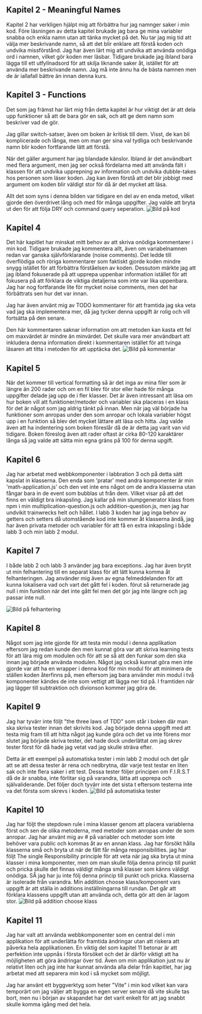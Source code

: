 
## Kapitel 2 - Meaningful Names
Kapitel 2 har verkligen hjälpt mig att förbättra hur jag namnger saker i min kod. Före läsningen av detta kapitel brukade jag bara ge mina variabler snabba och enkla namn utan att tänka mycket på det. Nu tar jag mig tid att välja mer beskrivande namn, så att det blir enklare att förstå koden och undvika missförstånd. Jag har även lärt mig att undvika att använda onödiga ord i namnen, vilket gör koden mer läsbar. Tidigare brukade jag ibland bara lägga till ett utfyllnadsord för att skilja liknande saker åt, istället för att använda mer beskrivande namn. Jag må inte ännu ha de bästa namnen men de är iallafall bättre än innan denna kurs.

## Kapitel 3 - Functions
Det som jag främst har lärt mig från detta kapitel är hur viktigt det är att dela upp funktioner så att de bara gör en sak, och att ge dem namn som beskriver vad de gör.

Jag gillar switch-satser, även om boken är kritisk till dem. Visst, de kan bli komplicerade och långa, men om man ger sina val tydliga och beskrivande namn blir koden fortfarande lätt att förstå.

När det gäller argument har jag blandade känslor. Ibland är det användbart med flera argument, men jag ser också fördelarna med att använda fält i klassen för att undvika upprepning av information och undvika dubble-takes hos personen som läser koden. Jag kan även förstå att det blir jobbigt med argument om koden blir väldigt stor för då är det mycket att läsa.

Allt det som syns i denna bilden var tidigare en del av en enda metod, vilket gjorde den överdrivet lång och med för många uppgifter. Jag valde att bryta ut den för att följa DRY och command query seperation.
![Bild på kod](images/dry.png)

## Kapitel 4
Det här kapitlet har minskat mitt behov av att skriva onödiga kommentarer i min kod. Tidigare brukade jag kommentera allt, även om variabelnamnen redan var ganska självförklarande (noise comments). Det ledde till överflödiga och röriga kommentarer som faktiskt gjorde koden mindre snygg istället för att förbättra förståelsen av koden. Dessutom märkte jag att jag ibland fokuserade på att upprepa uppenbar information istället för att fokusera på att förklara de viktiga detaljerna som inte var lika uppenbara. Jag har nog fortfarande lite för mycket noise comments, men det har förbättrats sen hur det var innan. 

Jag har även använt mig av TODO kommentarer för att framtida jag ska veta vad jag ska implementera mer, då jag tycker denna uppgift är rolig och vill fortsätta på den senare. 

Den här kommentaren saknar information om att metoden kan kasta ett fel om maxvärdet är mindre än minvärdet. Det skulle vara mer användbart att inkludera denna information direkt i kommentaren istället för att tvinga läsaren att titta i metoden för att upptäcka det.
![Bild på kommentar](images/comment.png)

## Kapitel 5
När det kommer till vertical formatting så är det inga av mina filer som är längre än 200 rader och om en fil blev för stor eller hade för många uppgifter delade jag upp de i fler klasser. Det är även intressant att läsa om hur boken vill att funktioner/metoder och variabler ska placeras i en klass för det är något som jag aldrig tänkt på innan. Men när jag väl började ha funktioner som anropas under den som anropar och lokala variabler högst upp i en funktion så blev det mycket lättare att läsa och hitta. Jag valde även att ha indentering som boken föreslår då de är detta jag varit van vid tidigare. Boken föreslog även att rader oftast är cirka 80-120 karaktärer långa så jag valde att sätta min egna gräns på 100 för denna upgift. 

## Kapitel 6
Jag har arbetat med webbkomponenter i labbration 3 och på detta sätt kapslat in klasserna. Den enda som 'pratar' med andra komponenter är min 'math-application.js' och den vet inte ens något om de andra klasserna utan fångar bara in de event som bubblas ut från dem. Vilket visar på att det finns en väldigt bra inkapsling. Jag kallar på min slumpgenerator klass from npm i min multiplication-question.js och addition-question.js, men jag har undvikit trainwrecks helt och hållet. I labb 3 koden har jag inga behov av getters och setters då utomstående kod inte kommer åt klasserna ändå, jag har även privata metoder och variabler för att få en extra inkapsling i både labb 3 och min labb 2 modul. 

## Kapitel 7
I både labb 2 och labb 3 använder jag bara exceptions. Jag har även brytit ut min felhantering till en separat klass för att lätt kunna komma åt felhanteringen. Jag använder mig även av egna felmeddelanden för att kunna lokalisera vad och vart det gått fel i koden. förut så returnerade jag null i min funktion när det inte gått fel men det gör jag inte längre och jag passar inte null. 

![Bild på felhantering](images/error.png)
## Kapitel 8 
Något som jag inte gjorde för att testa min modul i denna applikation eftersom jag redan kunde den men kunnat göra var att skriva learning tests för att lära mig om modulen och för att se så att den funkar som den ska innan jag började använda modulen. Något jag också kunnat göra men inte gjorde var att ha en wrapper i denna kod för min modul för att minimera de ställen koden återfinns på, men eftersom jag bara använder min modul i två komponenter kändes de inte som vettigt att lägga ner tid på. I framtiden när jag lägger till subtraktion och divionson kommer jag göra de. 

## Kapitel 9 
Jag har tyvärr inte följt "the three laws of TDD" som står i boken där man ska skriva tester innan det skrivits kod. Jag började denna uppgift med att testa mig fram till att hitta något jag kunde göra och det va inte förens mor slutet jag började skriva tester, det hade dock underlättat om jag skrev tester först för då hade jag vetat vad jag skulle sträva efter. 

Detta är ett exempel på automatiska tester i min labb 2 modul och det går att se att dessa tester är rena och nedbrytna, där varje test testar en liten sak och inte flera saker i ett test. Dessa tester följer principen om F.I.R.S.T då de är snabba, inte förlitar sig på varandra, lätta att upprepa och självaliderande. Det följer doch tyvärr inte det sista t eftersom testerna inte va det första som skrevs i koden. 
![Bild på automatiska tester](images/tests.png)

## Kapitel 10 
Jag har följt the stepdown rule i mina klasser genom att placera variablerna först och sen de olika metoderna, med metoder som anropas under de som anropar. Jag har använt mig av # på variabler och metoder som inte behöver vara public och kommas åt av en annan klass. Jag har försökt hålla klasserna små och bryta ut när de fått får många responsibilities. jag har följt The single Responsibility principle för att veta när jag ska bryta ut mina klasser i mina komponenter, men om man skulle följa denna princip till punkt och pricka skulle det finnas väldigt många små klasser som känns väldigt onödiga. SÅ jag har ju inte följ denna princip till punkt och pricka. 
Klasserna är isolerade från varandra. 
Min addition choose klass/komponent vars uppgift är att ställa in additions inställningarna till rundan. Det går att förklara klassens uppgift utan att använda och, detta gör att den är lagom stor. 
![Bild på addition choose klass](images/addition.png)

## Kapitel 11
Jag har valt att använda webbkomponenter som en central del i min applikation för att underlätta för framtida ändringar utan att riskera att påverka hela applikationen. En viktig del som kapitel 11 betonar är att perfektion inte uppnås i första försöket och det är därför viktigt att ha möjligheten att göra ändringar över tid. Även om min applikation just nu är relativt liten och jag inte har kunnat använda alla delar från kapitlet, har jag arbetat med att separera min kod i så mycket som möjligt.

Jag har använt ett byggverktyg som heter "Vite" i min kod vilket kan vara temporärt om jag väljer att bygga en egen server senare då vite skulle tas bort, men nu i början av skapandet har det varit enkelt för att jag snabbt skulle komma igång med det hela. 